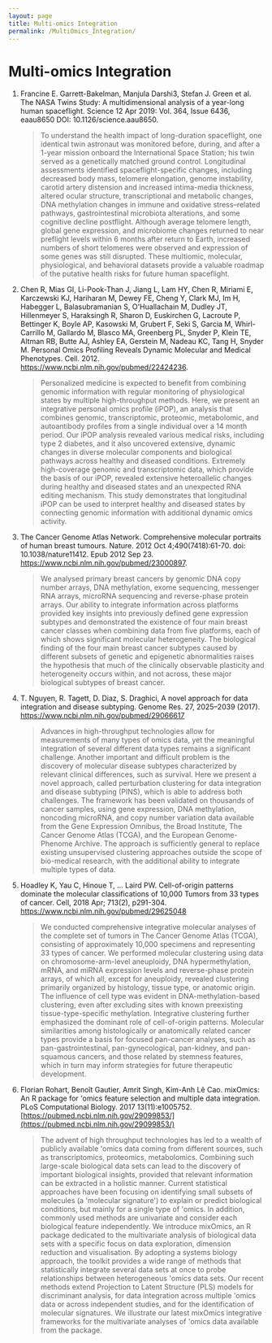 ```yaml
---
layout: page
title: Multi-omics Integration
permalink: /MultiOmics_Integration/
---
```


# Multi-omics Integration

1. Francine E. Garrett-Bakelman, Manjula Darshi3, Stefan J. Green et al. The NASA Twins Study: A multidimensional analysis of a year-long human spaceflight. Science  12 Apr 2019: Vol. 364, Issue 6436, eaau8650 DOI: 10.1126/science.aau8650. 
   
   >To understand the health impact of long-duration spaceflight, one identical twin astronaut was monitored before, during, and after a 1-year mission onboard the International Space Station; his twin served as a genetically matched ground control. Longitudinal assessments identified spaceflight-specific changes, including decreased body mass, telomere elongation, genome instability, carotid artery distension and increased intima-media thickness, altered ocular structure, transcriptional and metabolic changes, DNA methylation changes in immune and oxidative stress–related pathways, gastrointestinal microbiota alterations, and some cognitive decline postflight. Although average telomere length, global gene expression, and microbiome changes returned to near preflight levels within 6 months after return to Earth, increased numbers of short telomeres were observed and expression of some genes was still disrupted. These multiomic, molecular, physiological, and behavioral datasets provide a valuable roadmap of the putative health risks for future human spaceflight.

1. Chen R, Mias GI, Li-Pook-Than J, Jiang L, Lam HY, Chen R, Miriami E, Karczewski KJ, Hariharan M, Dewey FE, Cheng Y, Clark MJ, Im H, Habegger L, Balasubramanian S, O'Huallachain M, Dudley JT, Hillenmeyer S, Haraksingh R, Sharon D, Euskirchen G, Lacroute P, Bettinger K, Boyle AP, Kasowski M, Grubert F, Seki S, Garcia M, Whirl-Carrillo M, Gallardo M, Blasco MA, Greenberg PL, Snyder P, Klein TE, Altman RB, Butte AJ, Ashley EA, Gerstein M, Nadeau KC, Tang H, Snyder M. Personal Omics Profiling Reveals Dynamic Molecular and Medical Phenotypes. Cell. 2012. https://www.ncbi.nlm.nih.gov/pubmed/22424236.
   
   >Personalized medicine is expected to benefit from combining genomic information with regular monitoring of physiological states by multiple high-throughput methods. Here, we present an integrative personal omics profile (iPOP), an analysis that combines genomic, transcriptomic, proteomic, metabolomic, and autoantibody profiles from a single individual over a 14 month period. Our iPOP analysis revealed various medical risks, including type 2 diabetes, and it also uncovered extensive, dynamic changes in diverse molecular components and biological pathways across healthy and diseased conditions. Extremely high-coverage genomic and transcriptomic data, which provide the basis of our iPOP, revealed extensive heteroallelic changes during healthy and diseased states and an unexpected RNA editing mechanism. This study demonstrates that longitudinal iPOP can be used to interpret healthy and diseased states by connecting genomic information with additional dynamic omics activity.

1. The Cancer Genome Atlas Network. Comprehensive molecular portraits of human breast tumours. Nature. 2012 Oct 4;490(7418):61-70. doi: 10.1038/nature11412. Epub 2012 Sep 23. https://www.ncbi.nlm.nih.gov/pubmed/23000897.

   >We analysed primary breast cancers by genomic DNA copy number arrays, DNA methylation, exome sequencing, messenger RNA arrays, microRNA sequencing and reverse-phase protein arrays. Our ability to integrate information across platforms provided key insights into previously defined gene expression subtypes and demonstrated the existence of four main breast cancer classes when combining data from five platforms, each of which shows significant molecular heterogeneity. The biological finding of the four main breast cancer subtypes caused by different subsets of genetic and epigenetic abnormalities raises the hypothesis that much of the clinically observable plasticity and heterogeneity occurs within, and not across, these major biological subtypes of breast cancer.

1. T. Nguyen, R. Tagett, D. Diaz, S. Draghici, A novel approach for data integration and disease subtyping. Genome Res. 27, 2025–2039 (2017). https://www.ncbi.nlm.nih.gov/pubmed/29066617

   >Advances in high-throughput technologies allow for measurements of many types of omics data, yet the meaningful integration of several different data types remains a significant challenge. Another important and difficult problem is the discovery of molecular disease subtypes characterized by relevant clinical differences, such as survival. Here we present a novel approach, called perturbation clustering for data integration and disease subtyping (PINS), which is able to address both challenges. The framework has been validated on thousands of cancer samples, using gene expression, DNA methylation, noncoding microRNA, and copy number variation data available from the Gene Expression Omnibus, the Broad Institute, The Cancer Genome Atlas (TCGA), and the European Genome-Phenome Archive. The approach is sufficiently general to replace existing unsupervised clustering approaches outside the scope of bio-medical research, with the additional ability to integrate multiple types of data.

1. Hoadley K, Yau C, Hinoue T, ... Laird PW.  Cell-of-origin patterns dominate the molecular classifications of 10,000 Tumors from 33 types of cancer.  Cell, 2018 Apr; 713(2), p291-304. https://www.ncbi.nlm.nih.gov/pubmed/29625048  

   >We conducted comprehensive integrative molecular analyses of the complete set of tumors in The Cancer Genome Atlas (TCGA), consisting of approximately 10,000 specimens and representing 33 types of cancer. We performed molecular clustering using data on chromosome-arm-level aneuploidy, DNA hypermethylation, mRNA, and miRNA expression levels and reverse-phase protein arrays, of which all, except for aneuploidy, revealed clustering primarily organized by histology, tissue type, or anatomic origin. The influence of cell type was evident in DNA-methylation-based clustering, even after excluding sites with known preexisting tissue-type-specific methylation. Integrative clustering further emphasized the dominant role of cell-of-origin patterns. Molecular similarities among histologically or anatomically related cancer types provide a basis for focused pan-cancer analyses, such as pan-gastrointestinal, pan-gynecological, pan-kidney, and pan-squamous cancers, and those related by stemness features, which in turn may inform strategies for future therapeutic development.

1. Florian Rohart, Benoît Gautier, Amrit Singh, Kim-Anh Lê Cao. mixOmics: An R package for 'omics feature selection and multiple data integration. PLoS Computational Biology. 2017 13(11):e1005752.
[https://pubmed.ncbi.nlm.nih.gov/29099853/](https://pubmed.ncbi.nlm.nih.gov/29099853/)

   >The advent of high throughput technologies has led to a wealth of publicly available 'omics data coming from different sources, such as transcriptomics, proteomics, metabolomics. Combining such large-scale biological data sets can lead to the discovery of important biological insights, provided that relevant information can be extracted in a holistic manner. Current statistical approaches have been focusing on identifying small subsets of molecules (a 'molecular signature') to explain or predict biological conditions, but mainly for a single type of 'omics. In addition, commonly used methods are univariate and consider each biological feature independently. We introduce mixOmics, an R package dedicated to the multivariate analysis of biological data sets with a specific focus on data exploration, dimension reduction and visualisation. By adopting a systems biology approach, the toolkit provides a wide range of methods that statistically integrate several data sets at once to probe relationships between heterogeneous 'omics data sets. Our recent methods extend Projection to Latent Structure (PLS) models for discriminant analysis, for data integration across multiple 'omics data or across independent studies, and for the identification of molecular signatures. We illustrate our latest mixOmics integrative frameworks for the multivariate analyses of 'omics data available from the package.
